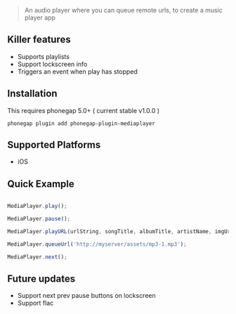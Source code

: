 
> An audio player where you can queue remote urls, to create a music player app

## Killer features

- Supports playlists
- Support lockscreen info
- Triggers an event when play has stopped

## Installation

This requires phonegap 5.0+ ( current stable v1.0.0 )

```
phonegap plugin add phonegap-plugin-mediaplayer
```

## Supported Platforms

- iOS

## Quick Example

```javascript

MediaPlayer.play();

MediaPlayer.pause();

MediaPlayer.playURL(urlString, songTitle, albumTitle, artistName, imgUrl);

MediaPlayer.queueUrl('http://myserver/assets/mp3-1.mp3');

MediaPlayer.next();

```

## Future updates

- Support next prev pause buttons on lockscreen
- Support flac